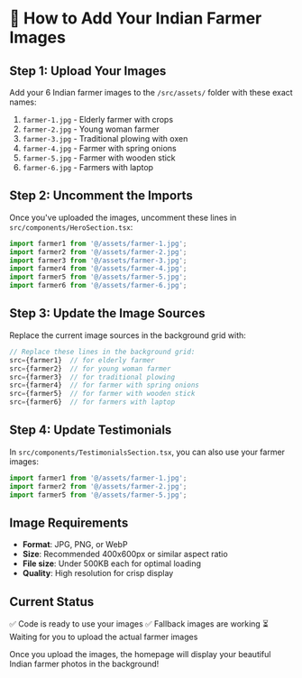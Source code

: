 # 🌾 How to Add Your Indian Farmer Images

## Step 1: Upload Your Images
Add your 6 Indian farmer images to the `/src/assets/` folder with these exact names:

1. `farmer-1.jpg` - Elderly farmer with crops
2. `farmer-2.jpg` - Young woman farmer  
3. `farmer-3.jpg` - Traditional plowing with oxen
4. `farmer-4.jpg` - Farmer with spring onions
5. `farmer-5.jpg` - Farmer with wooden stick
6. `farmer-6.jpg` - Farmers with laptop

## Step 2: Uncomment the Imports
Once you've uploaded the images, uncomment these lines in `src/components/HeroSection.tsx`:

```typescript
import farmer1 from '@/assets/farmer-1.jpg';
import farmer2 from '@/assets/farmer-2.jpg';
import farmer3 from '@/assets/farmer-3.jpg';
import farmer4 from '@/assets/farmer-4.jpg';
import farmer5 from '@/assets/farmer-5.jpg';
import farmer6 from '@/assets/farmer-6.jpg';
```

## Step 3: Update the Image Sources
Replace the current image sources in the background grid with:

```typescript
// Replace these lines in the background grid:
src={farmer1}  // for elderly farmer
src={farmer2}  // for young woman farmer
src={farmer3}  // for traditional plowing
src={farmer4}  // for farmer with spring onions
src={farmer5}  // for farmer with wooden stick
src={farmer6}  // for farmers with laptop
```

## Step 4: Update Testimonials
In `src/components/TestimonialsSection.tsx`, you can also use your farmer images:

```typescript
import farmer1 from '@/assets/farmer-1.jpg';
import farmer2 from '@/assets/farmer-2.jpg';
import farmer5 from '@/assets/farmer-5.jpg';
```

## Image Requirements
- **Format**: JPG, PNG, or WebP
- **Size**: Recommended 400x600px or similar aspect ratio
- **File size**: Under 500KB each for optimal loading
- **Quality**: High resolution for crisp display

## Current Status
✅ Code is ready to use your images
✅ Fallback images are working
⏳ Waiting for you to upload the actual farmer images

Once you upload the images, the homepage will display your beautiful Indian farmer photos in the background!
